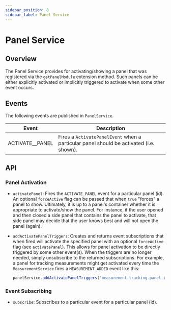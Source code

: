 ```yaml
---
sidebar_position: 8
sidebar_label: Panel Service
---
```


# Panel Service

## Overview

The Panel Service provides for activating/showing a panel that was registered
via the `getPanelModule` extension method. Such panels can be either explicitly
activated or implicitly triggered to activate when some other event occurs.

## Events

The following events are published in `PanelService`.

| Event                 | Description                                            |
| --------------------- | ------------------------------------------------------ |
| ACTIVATE__PANEL       | Fires a `ActivatePanelEvent` when a particular panel should be activated (i.e. shown).     |


## API

### Panel Activation

- `activatePanel`: Fires the `ACTIVATE_PANEL` event for a particular panel (id).
An optional `forceActive` flag can be passed that when `true` "forces" a
panel to show. Ultimately, it is up to a panel's container whether it
is appropriate to activate/show the panel. For instance, if the user opened and then
closed a side panel that contains the panel to activate, that side panel
may decide that the user knows best and will not open the panel (again).

- `addActivatePanelTriggers`: Creates and returns event subscriptions that when
fired will activate the specified panel with an optional `forceActive` flag
(see `activatePanel`). This allows for panel activation to be directly triggered
by some other event(s). When the triggers are no longer needed, simply
unsubscribe to the returned subscriptions. For example, a panel
for tracking measurements might get activated every time the
`MeasurementService` fires a `MEASUREMENT_ADDED` event like this:
    ```js
    panelService.addActivatePanelTriggers('measurement-tracking-panel-id', measurementService, [mesasurementService.MEASUREMENT_ADDED]);
    ```

### Event Subscribing

- `subscribe`: Subscribes to a particular event for a particular panel (id).
